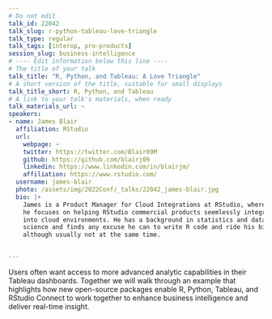 ```yaml
---
# Do not edit
talk_id: 22042
talk_slug: r-python-tableau-love-triangle
talk_type: regular
talk_tags: [interop, pro-products]
session_slug: business-intelligence
# ---- Edit information below this line ----
# The title of your talk
talk_title: "R, Python, and Tableau: A Love Triangle"
# A short version of the title, suitable for small displays
talk_title_short: R, Python, and Tableau
# A link to your talk's materials, when ready
talk_materials_url: ~
speakers:
- name: James Blair
  affiliation: RStudio
  url:
    webpage: ~
    twitter: https://twitter.com/Blair09M
    github: https://github.com/blairj09
    linkedin: https://www.linkedin.com/in/blairjm/
    affiliation: https://www.rstudio.com/
  username: james-blair
  photo: /assets/img/2022Conf/_talks/22042_james-blair.jpg
  bio: |+
    James is a Product Manager for Cloud Integrations at RStudio, where
    he focuses on helping RStudio commercial products seemlessly integrate
    into cloud environments. He has a background in statistics and data
    science and finds any excuse he can to write R code and ride his bike,
    although usually not at the same time.


---
```


<!-- ABSTRACT ----
Please write abstract below. You may use simple markdown (links, code style, bold, italics)
-->

Users often want access to more advanced analytic capabilities in their Tableau
dashboards. Together we will walk through an example that highlights how new
open-source packages enable R, Python, Tableau, and RStudio Connect to work
together to enhance business intelligence and deliver real-time insight.
